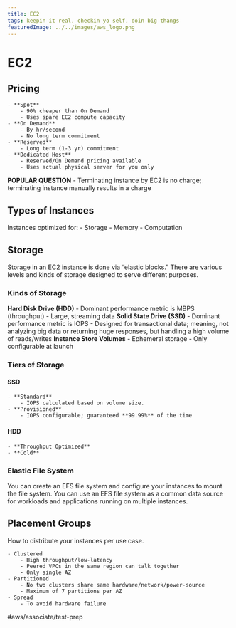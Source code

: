 ```yaml
---
title: EC2
tags: keepin it real, checkin yo self, doin big thangs
featuredImage: ../../images/aws_logo.png
---
```


# EC2
## Pricing
	- **Spot**
		- 90% cheaper than On Demand
		- Uses spare EC2 compute capacity
	- **On Demand**
		- By hr/second
		- No long term commitment
	- **Reserved**
		- Long term (1-3 yr) commitment
	- **Dedicated Host**
		- Reserved/On Demand pricing available
		- Uses actual physical server for you only
**POPULAR QUESTION**
		- Terminating instance by EC2 is no charge; terminating instance manually results in a charge
## Types of Instances
Instances optimized for:
	- Storage
	- Memory
	- Computation

## Storage
Storage in an EC2 instance is done via “elastic blocks.” There are various levels and kinds of storage designed to serve different purposes.

### Kinds of Storage
**Hard Disk Drive (HDD)**
		- Dominant performance metric is MBPS (throughput)
		- Large, streaming data
**Solid State Drive (SSD)**
		- Dominant performance metric is IOPS
		- Designed for transactional data; meaning, not analyzing big data or returning huge responses, but handling a high volume of reads/writes
**Instance Store Volumes**
		- Ephemeral storage
		- Only configurable at launch

### Tiers of Storage
#### SSD 
	- **Standard**
		- IOPS calculated based on volume size.
	- **Provisioned**
		- IOPS configurable; guaranteed **99.99%** of the time
#### HDD 
	- **Throughput Optimized**
	- **Cold**

### Elastic File System
You can create an EFS file system and configure your instances to mount the file system. You can use an EFS file system as a common data source for workloads and applications running on multiple instances. 

## Placement Groups
How to distribute your instances per use case.

	- Clustered
		- High throughput/low-latency
		- Peered VPCs in the same region can talk together
		- Only single AZ
	- Partitioned
		- No two clusters share same hardware/network/power-source
		- Maximum of 7 partitions per AZ
	- Spread
		- To avoid hardware failure





#aws/associate/test-prep